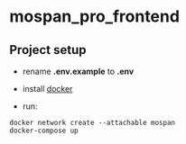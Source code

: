 # mospan_pro_frontend

## Project setup

* rename **.env.example** to **.env** 

* install [docker](https://www.docker.com/)
 
* run:
```
docker network create --attachable mospan
docker-compose up
```
